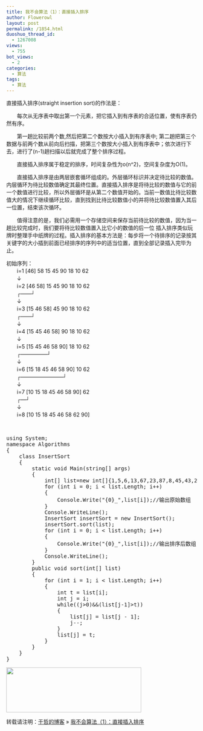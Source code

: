 ```yaml
---
title: 我不会算法（1）：直接插入排序
author: Flowerowl
layout: post
permalink: /1854.html
duoshuo_thread_id:
  - 1267008
views:
  - 755
bot_views:
  - 2
categories:
  - 算法
tags:
  - 算法
---
```

直接插入排序(straight insertion sort)的作法是：

　　每次从无序表中取出第一个元素，把它插入到有序表的合适位置，使有序表仍然有序。

　　第一趟比较前两个数,然后把第二个数按大小插入到有序表中; 第二趟把第三个数据与前两个数从前向后扫描，把第三个数按大小插入到有序表中；依次进行下去，进行了(n-1)趟扫描以后就完成了整个排序过程。

　　直接插入排序属于稳定的排序，时间复杂性为o(n^2)，空间复杂度为O(1)。

　　直接插入排序是由两层嵌套循环组成的。外层循环标识并决定待比较的数值。内层循环为待比较数值确定其最终位置。直接插入排序是将待比较的数值与它的前一个数值进行比较，所以外层循环是从第二个数值开始的。当前一数值比待比较数值大的情况下继续循环比较，直到找到比待比较数值小的并将待比较数值置入其后一位置，结束该次循环。

　　值得注意的是，我们必需用一个存储空间来保存当前待比较的数值，因为当一趟比较完成时，我们要将待比较数值置入比它小的数值的后一位 插入排序类似玩牌时整理手中纸牌的过程。插入排序的基本方法是：每步将一个待排序的记录按其关键字的大小插到前面已经排序的序列中的适当位置，直到全部记录插入完毕为止。

初始序列：  
　　i=1 [46] 58 15 45 90 18 10 62  
　　↓  
　　i=2 [46 58] 15 45 90 18 10 62  
　　┌——┘  
　　↓  
　　i=3 [15 46 58] 45 90 18 10 62  
　　┌——┘  
　　↓  
　　i=4 [15 45 46 58] 90 18 10 62  
　　↓  
　　i=5 [15 45 46 58 90] 18 10 62  
　　┌—————┘  
　　↓  
　　i=6 [15 18 45 46 58 90] 10 62  
　　┌————————┘  
　　↓  
　　i=7 [10 15 18 45 46 58 90] 62  
　　┌—┘  
　　↓  
　　i=8 [10 15 18 45 46 58 62 90]

&nbsp;

<pre class="brush:csharp">using System;
namespace Algorithms
{
    class InsertSort
    {
        static void Main(string[] args)
        {
            int[] list=new int[]{1,5,6,13,67,23,87,8,45,43,26};
            for (int i = 0; i &lt; list.Length; i++)
            {
                Console.Write("{0}_",list[i]);//输出原始数组
            }
            Console.WriteLine();
            InsertSort insertSort = new InsertSort();
            insertSort.sort(list);
            for (int i = 0; i &lt; list.Length; i++)
            {
                Console.Write("{0}_",list[i]);//输出排序后数组
            }
            Console.WriteLine();
        }
        public void sort(int[] list)
        {
            for (int i = 1; i &lt; list.Length; i++)
            {
                int t = list[i];
                int j = i;
                while((j&gt;0)&&(list[j-1]&gt;t))
                {
                    list[j] = list[j - 1];
                    j--;
                }
                list[j] = t;
            }
        }
    }
}</pre>

<img class="aligncenter size-full wp-image-1856" title="insertSort" src="http://lazynight.me/wp-content/uploads/2012/04/insertSort.gif" alt="" width="357" height="119" />

转载请注明：[于哲的博客][1] &raquo; [我不会算法（1）：直接插入排序][2]

 [1]: http://localhost/wordpress
 [2]: http://localhost/wordpress/1854.html